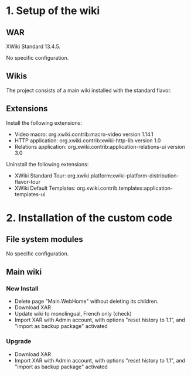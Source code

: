 # 1. Setup of the wiki

## WAR 

XWiki Standard 13.4.5.

No specific configuration.

## Wikis

The project consists of a main wiki installed with the standard flavor.

## Extensions

Install the following extensions:

* Video macro: org.xwiki.contrib:macro-video version 1.14.1
* HTTP application: org.xwiki.contrib:xwiki-http-lib version 1.0
* Relations application: org.xwiki.contrib:application-relations-ui version 3.0

Uninstall the following extensions:

* XWiki Standard Tour: org.xwiki.platform:xwiki-platform-distribution-flavor-tour
* XWiki Default Templates: org.xwiki.contrib.templates:application-templates-ui

# 2. Installation of the custom code

## File system modules 

No specific configuration.

## Main wiki

### New Install

* Delete page "Main.WebHome" without deleting its children.
* Download XAR 
* Update wiki to monolingual, French only (check)
* Import XAR with Admin account, with options "reset history to 1.1", and "import as backup package" activated

### Upgrade

* Download XAR
* Import XAR with Admin account, with options "reset history to 1.1", and "import as backup package" activated
